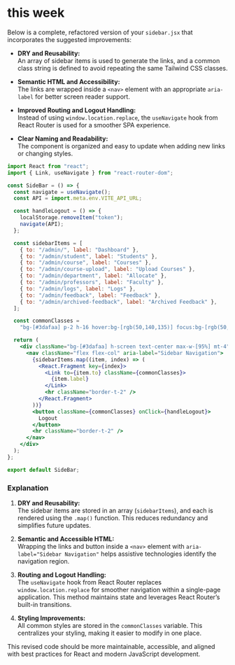 # this week
Below is a complete, refactored version of your `sidebar.jsx` that incorporates the suggested improvements:

- **DRY and Reusability:**  
  An array of sidebar items is used to generate the links, and a common class string is defined to avoid repeating the same Tailwind CSS classes.

- **Semantic HTML and Accessibility:**  
  The links are wrapped inside a `<nav>` element with an appropriate `aria-label` for better screen reader support.

- **Improved Routing and Logout Handling:**  
  Instead of using `window.location.replace`, the `useNavigate` hook from React Router is used for a smoother SPA experience.

- **Clear Naming and Readability:**  
  The component is organized and easy to update when adding new links or changing styles.

```jsx
import React from "react";
import { Link, useNavigate } from "react-router-dom";

const SideBar = () => {
  const navigate = useNavigate();
  const API = import.meta.env.VITE_API_URL;

  const handleLogout = () => {
    localStorage.removeItem("token");
    navigate(API);
  };

  const sidebarItems = [
    { to: "/admin/", label: "Dashboard" },
    { to: "/admin/student", label: "Students" },
    { to: "/admin/course", label: "Courses" },
    { to: "/admin/course-upload", label: "Upload Courses" },
    { to: "/admin/department", label: "Allocate" },
    { to: "/admin/professors", label: "Faculty" },
    { to: "/admin/logs", label: "Logs" },
    { to: "/admin/feedback", label: "Feedback" },
    { to: "/admin/archived-feedback", label: "Archived Feedback" },
  ];

  const commonClasses =
    "bg-[#3dafaa] p-2 h-16 hover:bg-[rgb(50,140,135)] focus:bg-[rgb(50,140,135)] text-white font-bold";

  return (
    <div className="bg-[#3dafaa] h-screen text-center max-w-[95%] mt-4">
      <nav className="flex flex-col" aria-label="Sidebar Navigation">
        {sidebarItems.map((item, index) => (
          <React.Fragment key={index}>
            <Link to={item.to} className={commonClasses}>
              {item.label}
            </Link>
            <hr className="border-t-2" />
          </React.Fragment>
        ))}
        <button className={commonClasses} onClick={handleLogout}>
          Logout
        </button>
        <hr className="border-t-2" />
      </nav>
    </div>
  );
};

export default SideBar;
```

### Explanation

1. **DRY and Reusability:**  
   The sidebar items are stored in an array (`sidebarItems`), and each is rendered using the `.map()` function. This reduces redundancy and simplifies future updates.

2. **Semantic and Accessible HTML:**  
   Wrapping the links and button inside a `<nav>` element with `aria-label="Sidebar Navigation"` helps assistive technologies identify the navigation region.

3. **Routing and Logout Handling:**  
   The `useNavigate` hook from React Router replaces `window.location.replace` for smoother navigation within a single-page application. This method maintains state and leverages React Router’s built-in transitions.

4. **Styling Improvements:**  
   All common styles are stored in the `commonClasses` variable. This centralizes your styling, making it easier to modify in one place.

This revised code should be more maintainable, accessible, and aligned with best practices for React and modern JavaScript development.